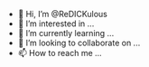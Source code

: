 - 👋 Hi, I’m @ReDICKulous
- 👀 I’m interested in ...
- 🌱 I’m currently learning ...
- 💞️ I’m looking to collaborate on ...
- 📫 How to reach me ...

<!---
ReDICKulous/ReDICKulous is a ✨ special ✨ repository because its `README.md` (this file) appears on your GitHub profile.
You can click the Preview link to take a look at your changes.
--->
